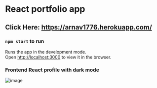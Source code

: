 # React portfolio app

## Click Here: https://arnav1776.herokuapp.com/


### `npm start` to run

Runs the app in the development mode.\
Open [http://localhost:3000](http://localhost:3000) to view it in the browser.

### Frontend React profile with dark mode

![image](https://user-images.githubusercontent.com/64467851/132006435-ed41b233-7bc7-4fef-807f-b2483ddff135.png)


